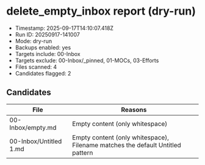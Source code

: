 # delete_empty_inbox report (dry-run)

- Timestamp: 2025-09-17T14:10:07.418Z
- Run ID: 20250917-141007
- Mode: dry-run
- Backups enabled: yes
- Targets include: 00-Inbox
- Targets exclude: 00-Inbox/_pinned, 01-MOCs, 03-Efforts
- Files scanned: 4
- Candidates flagged: 2

## Candidates

| File | Reasons |
| --- | --- |
| 00-Inbox/empty.md | Empty content (only whitespace) |
| 00-Inbox/Untitled 1.md | Empty content (only whitespace), Filename matches the default Untitled pattern |
